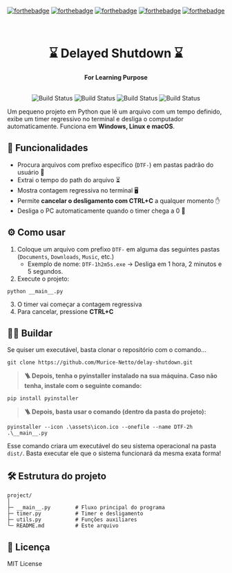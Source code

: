 [![forthebadge](https://forthebadge.com/images/badges/made-with-python.svg)](https://forthebadge.com)
[![forthebadge](http://forthebadge.com/images/badges/built-with-love.svg)](http://forthebadge.com)
[![forthebadge](https://forthebadge.com/images/badges/license-mit.svg)](https://forthebadge.com)
[![forthebadge](https://forthebadge.com/images/badges/powered-by-coffee.svg)](https://forthebadge.com)
[![forthebadge](https://forthebadge.com/images/badges/check-it-out.svg)](https://forthebadge.com)

<div align="center">
  <br>
  <h1>⌛ Delayed Shutdown ⌛</h1>
  <strong>For Learning Purpose</strong>
</div>
<br>
<p align="center">
   <img src="https://img.shields.io/badge/python-3670A0?style=for-the-badge&logo=python&logoColor=ffdd54" alt="Build Status">
   <img src="https://img.shields.io/badge/Linux-FCC624?style=for-the-badge&logo=linux&logoColor=black" alt="Build Status">
   <img src="https://img.shields.io/badge/Windows-0078D6?style=for-the-badge&logo=windows&logoColor=white" alt="Build Status">
   <img src="https://img.shields.io/badge/mac%20os-000000?style=for-the-badge&logo=macos&logoColor=F0F0F0" alt="Build Status">
</p>

Um pequeno projeto em Python que lê um arquivo com um tempo definido, exibe um timer regressivo no terminal e desliga o computador automaticamente. Funciona em **Windows, Linux e macOS**.  


## 📝 Funcionalidades

- Procura arquivos com prefixo específico (`DTF-`) em pastas padrão do usuário 📂  
- Extrai o tempo do path do arquivo ⏳  
- Mostra contagem regressiva no terminal 🖥️  
- Permite **cancelar o desligamento com CTRL+C** a qualquer momento ✋  
- Desliga o PC automaticamente quando o timer chega a 0 🔌  



## ⚙️ Como usar

1. Coloque um arquivo com prefixo `DTF-` em alguma das seguintes pastas (`Documents`, `Downloads`, `Music`, etc.)  
   - Exemplo de nome: `DTF-1h2m5s.exe` -> Desliga em 1 hora, 2 minutos e 5 segundos.
2. Execute o projeto:  
```
python __main__.py
```  
3. O timer vai começar a contagem regressiva 
4. Para cancelar, pressione **CTRL+C**



## 👷‍♂️ Buildar

Se quiser um executável, basta clonar o repositório com o comando…

```
git clone https://github.com/Murice-Netto/delay-shutdown.git
```

> **🪜 Depois, tenha o pyinstaller instalado na sua máquina. Caso não tenha, instale com o seguinte comando:**

```
pip install pyinstaller
```

> **🪜 Depois, basta usar o comando (dentro da pasta do projeto):**

```
pyinstaller --icon .\assets\icon.ico --onefile --name DTF-2h .\__main__.py
```

Esse comando criara um executável do seu sistema operacional na pasta `dist/`. Basta executar ele que o sistema funcionará da mesma exata forma!


## 🛠️ Estrutura do projeto

```
project/
│
├─ __main__.py        # Fluxo principal do programa
├─ timer.py           # Timer e desligamento
├─ utils.py           # Funções auxiliares
└─ README.md          # Este arquivo
```



## 📄 Licença

MIT License
